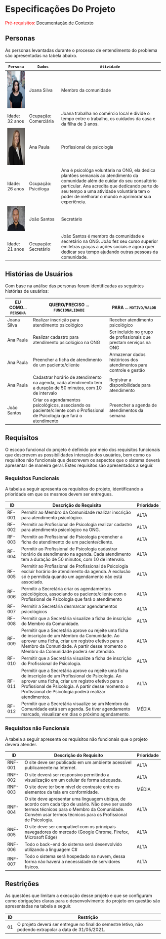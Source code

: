 # Especificações Do Projeto

<span style="color:red">Pré-requisitos: <a href="1-Contexto.md"> Documentação de Contexto</a></span>

## Personas

As personas levantadas durante o processo de entendimento do problema são apresentadas na tabela abaixo.

|`Persona`|`Dados` |`Atividade`                 |
|--------------------|------------------------------------|----------------------------------------|
|<img src="../imgs/imagem1.jpg" width="100" height="120">| Joana Silva |Membro da comunidade|
|Idade: 32 anos|Ocupação: Comerciária|Joana trabalha no comércio local e divide o tempo entre o trabalho, os cuidados da casa e da filha de 3 anos.|
|<img src="../imgs/imagem2.jpg" width="100" height="120">| Ana Paula |Profissional de psicologia|
|Idade: 26 anos|Ocupação: Psicóloga|Ana é psicológa voluntária na ONG, ela dedica plantões semanais ao atendimento da comunidade além de cuidar do seu consultório particular. Ana acredita que dedicando parte do seu tempo a uma atividade voluntária tem o poder de melhorar o mundo e aprimorar sua experiência.|
|<img src="../imgs/imagem3.jpg" width="100" height="80">| João Santos |Secretário|
|Idade: 21 anos|Ocupação: Secretário|João Santos é membro da comunidade e secretário na ONG. João fez seu curso superior em letras graças a ações sociais e agora quer dedicar seu tempo ajudando outras pessoas da comunidade.|

## Histórias de Usuários

Com base na análise das personas foram identificadas as seguintes histórias de usuários:

|EU COMO... `PERSONA`| QUERO/PRECISO ... `FUNCIONALIDADE` |PARA ... `MOTIVO/VALOR`                 |
|--------------------|------------------------------------|----------------------------------------|
|Joana Silva| Realizar inscrição para atendimento psicológico|Receber atendimento psicológico|
|Ana Paula|Realizar cadastro para atendimento psicológico na ONG|Ser incluído no grupo de profissionais que prestam serviços na ONG|
|Ana Paula|Preencher a ficha de atendimento de um paciente/cliente|Armazenar dados históricos dos atendimentos para controle e gestão|
|Ana Paula|Cadastrar horário de atendimento na agenda, cada atendimento tem a duração de 50 minutos, com 10 de intervalo|Registrar a disponibilidade para atendimento|
|João Santos|Criar os agendamentos psicológicos, associando os paciente/cliente com o Profissional de Psicologia que fará o atendimento|Preencher a agenda de atendimentos da semana|

## Requisitos

O escopo funcional do projeto é definido por meio dos requisitos funcionais que descrevem as possibilidades interação dos usuários, bem como os requisitos não funcionais que descrevem os aspectos que o sistema deverá apresentar de maneira geral. Estes requisitos são apresentados a seguir. 

### Requisitos Funcionais

A tabela a seguir apresenta os requisitos do projeto, identificando a prioridade em que os mesmos devem ser entregues. 

|ID    | Descrição do Requisito  | Prioridade |
|------|-----------------------------------------|----|
|RF-001| Permitir ao Membro da Comunidade realizar inscrição para atendimento psicológico. | ALTA | 
|RF-002| Permitir ao Profissional de Psicologia realizar cadastro para atendimento psicológico na ONG.    | ALTA |
|RF-003| Permitir ao Profissional de Psicologia preencher a ficha de atendimento de um paciente/cliente. | ALTA |
|RF-004| Permitir ao Profissional de Psicologia cadastrar horário de atendimento na agenda. Cada atendimento tem a duração de 50 minutos, com 10 de intervalo. | ALTA |
|RF-005| Permitir ao Profissional de Profissional de Psicologia excluir horário de atendimento da agenda. A exclusão só é permitida quando um agendamento não está associado. | ALTA |
|RF-006| Permitir a Secretária criar os agendamentos psicológicos, associando os paciente/cliente com o Profissional de Psicologia que fará o atendimento | ALTA |
|RF-007| Permitir a Secretária desmarcar agendamentos psicológicos | ALTA |
|RF-008| Permitir que a Secretária visualize a ficha de inscrição do Membro da Comunidade. | ALTA |
|RF-009| Permitir que a Secretária aprove ou rejeite uma ficha de inscrição de um Membro da Comunidade. Ao aprovar uma ficha, criar um registro efetivo para o Membro da Comunidade. A partir desse momento o Membro da Comunidade poderá ser atendido. | ALTA |
|RF-010| Permitir que a Secretária visualize a ficha de inscrição do Profissional de Psicologia. | ALTA |
|RF-011| Permitir que a Secretária aprove ou rejeite uma ficha de inscrição de um Profissional de Psicologia. Ao aprovar uma ficha, criar um registro efetivo para o Profissional de Psicologia. A partir desse momento o Profissional de Psicologia poderá realizar atendimentos. | ALTA |
|RF-012| Permitir que a Secretária visualize se um Membro da Comunidade está sem agenda. Se tiver agendamento marcado, visualizar em dias o próximo agendamento. | MÉDIA |

### Requisitos não Funcionais

A tabela a seguir apresenta os requisitos não funcionais que o projeto deverá atender. 

|ID     | Descrição do Requisito  |Prioridade |
|-------|-------------------------|----|
|RNF-001| O site deve ser publicado em um ambiente acessível publicamente na Internet. | ALTA | 
|RNF-002| O site deverá ser responsivo permitindo a visualização em um celular de forma adequada. |  ALTA | 
|RNF-003| O site deve ter bom nível de contraste entre os elementos da tela em conformidade. |  MÉDIA | 
|RNF-004| O site deve apresentar uma linguagem ubíqua, de acordo com cada tipo de usário. Não deve ser usado termos técnicos para o Membro da Comunidade. Convém usar termos técnicos para os Profissional de Psicologia.  |  ALTA | 
|RNF-005| O site deve ser compatível com os principais navegadores do mercado (Google Chrome, Firefox, Microsoft Edge) |  ALTA | 
|RNF-006| Todo o back-end do sistema será desenvolvido utilizando a linguagem C# |  ALTA |
|RNF-007| Todo o sistema será hospedado na nuvem, dessa forma não haverá a necessidade de servidores físicos. |  ALTA |

## Restrições

As questões que limitam a execução desse projeto e que se configuram como obrigações claras para o desenvolvimento do projeto em questão são apresentadas na tabela a seguir. 

|ID| Restrição                                             |
|--|-------------------------------------------------------|
|01| O projeto deverá ser entregue no final do semestre letivo, não podendo extrapolar a data de 31/05/2021. |
